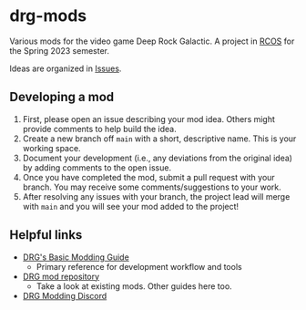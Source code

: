 # drg-mods
Various mods for the video game Deep Rock Galactic. A project in [RCOS](https://github.com/rcos) for the Spring 2023 semester. 

Ideas are organized in [Issues](https://github.com/Patch4747/drg-mods/issues). 

## Developing a mod
1. First, please open an issue describing your mod idea. Others might provide comments to help build the idea. 
2. Create a new branch off `main` with a short, descriptive name. This is your working space. 
3. Document your development (i.e., any deviations from the original idea) by adding comments to the open issue.
4. Once you have completed the mod, submit a pull request with your branch. You may receive some comments/suggestions to your work. 
5. After resolving any issues with your branch, the project lead will merge with `main` and you will see your mod added to the project! 

## Helpful links
* [DRG's Basic Modding Guide](https://mod.io/g/drg/r/drg-basic-modding-guide)
    * Primary reference for development workflow and tools
* [DRG mod repository](https://mod.io/g/drg)
    * Take a look at existing mods. Other guides here too.
* [DRG Modding Discord](https://discord.gg/zQMKGTStfa)
